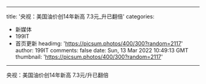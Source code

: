 
---
title: '央视：美国油价创14年新高  7.3元_升已翻倍'
categories: 
 - 新媒体
 - 199IT
 - 首页更新
headimg: 'https://picsum.photos/400/300?random=2117'
author: 199IT
comments: false
date: Sun, 13 Mar 2022 10:49:13 GMT
thumbnail: 'https://picsum.photos/400/300?random=2117'
---

<div>   
央视：美国油价创14年新高  7.3元/升已翻倍  
</div>
            